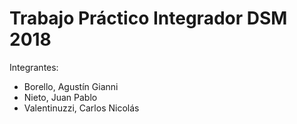 # Trabajo Práctico Integrador DSM 2018

Integrantes:
- Borello, Agustín Gianni
- Nieto, Juan Pablo
- Valentinuzzi, Carlos Nicolás